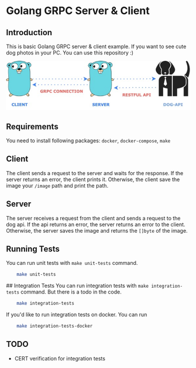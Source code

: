 # Golang GRPC Server & Client

## Introduction

This is basic Golang GRPC server & client example. If you want to see cute dog photos in your PC. You can use this repository :)

![Golang GRPC Client-Server](.github/imgs/flow.jpg?raw=true "Flow")

## Requirements

You need to install following packages:
`docker`, `docker-compose`, `make`

## Client

The client sends a request to the server and waits for the response. If the server returns an error, the client prints it.
Otherwise, the client save the image your `/image` path and print the path.

## Server

The server receives a request from the client and sends a request to the dog api. If the api returns an error, the server returns an error to the client. Otherwise, the server saves the image and returns the `[]byte` of the image.

## Running Tests

You can run unit tests with `make unit-tests` command.

```bash
    make unit-tests
```

## Integration Tests
You can run integration tests with `make integration-tests` command. But there is a todo in the code.

```bash
    make integration-tests
```

If you'd like to run integration tests on docker. You can run

```bash
    make integration-tests-docker
```

## TODO

- CERT verification for integration tests
